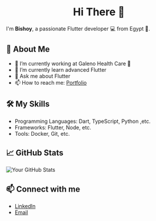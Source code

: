 <h1 align="center">Hi There 👋</h1>

I'm **Bishoy**, a passionate Flutter developer 💻 from Egypt 🦅.

## 🚀 About Me
- 🔭 I’m currently working at Galeno Health Care 💊
- 🌱 I’m currently learn advanced Flutter  
- 💬 Ask me about Flutter
- 📫 How to reach me: [Portfolio](https://bishoyabdmariam.github.io/my_resume/ )

## 🛠️ My Skills
- Programming Languages: Dart, TypeScript, Python ,etc.
- Frameworks: Flutter, Node, etc.
- Tools: Docker, Git, etc.

## 📈 GitHub Stats
![Your GitHub Stats](https://github-readme-stats.vercel.app/api?username=bishoyabdmariam&show_icons=true)

## 📫 Connect with me
- [LinkedIn](https://www.linkedin.com/in/bishoy-abdo-)
- [Email](https://bishoyabdo236@gmail.com)
